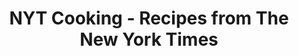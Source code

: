 ---
description: 纽约时报出品的菜谱。由于众所周知的原因。。。
layout: post
results:
- primaryGenreName: Food & Drink
  version: '1.0.1'
  artworkUrl100: http://a329.phobos.apple.com/us/r30/Purple3/v4/d0/ec/61/d0ec6122-f4d9-f748-0185-ded128491741/mzl.oqrsrmpt.png
  trackViewUrl: https://itunes.apple.com/cn/app/nyt-cooking-recipes-from-new/id911422904?mt=8&uo=4
  artworkUrl60: http://a1317.phobos.apple.com/us/r30/Purple4/v4/00/36/43/0036439a-9de8-214a-b979-8ab75eb97248/AppIcon76x76_ipad.png
  minimumOsVersion: '7.0'
  sellerName: The New York Times Company (iDP)
  supportedDevices:
  - iPadFourthGen
  - iPad23G
  - iPadMini
  - iPadThirdGen
  - iPadFourthGen4G
  - iPadThirdGen4G
  - iPadMini4G
  - iPad2Wifi
  genres:
  - 美食佳饮
  - 参考
  trackName: NYT Cooking - Recipes from The New York Times
  description: 'Introducing The New York Times Cooking app for iPad. Browse,
    search, save and organize more than 15,000 recipes from The New York Times,
    featuring beautiful photography, easy-to-follow instructions and curated
    collections from our trusted cooks.


    App features:

    • Browse The Times’s archive of recipes, with new recipes added each week

    • Search more than 15,000 recipes by diet, cuisine type, preparation method,
    meal type and more

    • Discover recipes recommended just for you

    • Save your favorite recipes into your personal recipe box

    • Organize your recipes into customizable collections

    • Share your favorite recipes with friends and family via Facebook, Twitter,
    Pinterest and email

    • Rate the recipes you cook

    • Watch videos that show you how to make recipes

    • Learn to cook with instructional technique videos

    • Plus: The app display won''t go to sleep while you''re cooking - we
    keep it awake for you as long as a recipe is onscreen.


    The New York Times Cooking app for iPad is free.


    Feedback? Suggestions? Problems? Please contact us at cookingcare@nytimes.com
    or from within the app itself. Your feedback is important to us, and we’ll
    do our best to assist you.'
  price: 0
  trackId: 911422904
  releaseDate: '2014-09-17T17:36:13Z'
  screenshotUrls: &a []
  artistViewUrl: https://itunes.apple.com/cn/artist/the-new-york-times-company/id284862086?uo=4
  primaryGenreId: 6023
  kind: software
  fileSizeBytes: '42191550'
  bundleId: com.nytimes.cooking
  releaseNotes: 'Minor bug fixes


    App features:

    • Browse The Times’s archive of recipes, with new recipes added each week

    • Search more than 15,000 recipes by diet, cuisine type, preparation method,
    meal type and more

    • Discover recipes recommended just for you

    • Save your favorite recipes into your personal recipe box

    • Organize your recipes into customizable collections

    • Share your favorite recipes with friends and family via Facebook, Twitter,
    Pinterest and email

    • Rate the recipes you cook

    • Watch videos that show you how to make recipes

    • Learn to cook with instructional technique videos

    • Plus: The app display won''t go to sleep while you''re cooking - we
    keep it awake for you as long as a recipe is onscreen.'
  sellerUrl: http://www.nytcooking.com
  artistName: The New York Times Company
  trackCensoredName: NYT Cooking - Recipes from The New York Times
  isGameCenterEnabled: false
  contentAdvisoryRating: 12+
  languageCodesISO2A:
  - EN
  trackContentRating: 12+
  features: *a
  wrapperType: software
  artworkUrl512: http://a329.phobos.apple.com/us/r30/Purple3/v4/d0/ec/61/d0ec6122-f4d9-f748-0185-ded128491741/mzl.oqrsrmpt.png
  formattedPrice: 免费
  artistId: 284862086
  genreIds:
  - '6023'
  - '6006'
  currency: CNY
  ipadScreenshotUrls:
  - http://a5.mzstatic.com/us/r30/Purple4/v4/6a/02/1b/6a021b20-f85d-bf22-a861-1e1d1317b2dc/screen480x480.jpeg
  - http://a1.mzstatic.com/us/r30/Purple4/v4/7e/8d/04/7e8d040d-a750-957c-da7b-b75d72b16d7e/screen480x480.jpeg
  - http://a5.mzstatic.com/us/r30/Purple4/v4/78/34/7e/78347ea3-a5e2-5fe1-86fd-7929189766da/screen480x480.jpeg
  - http://a3.mzstatic.com/us/r30/Purple3/v4/89/30/21/8930213a-6943-5e84-1389-cc70589d2ffe/screen480x480.jpeg
  - http://a1.mzstatic.com/us/r30/Purple4/v4/d1/67/ba/d167ba76-62c2-96da-0d15-75a3675850f3/screen480x480.jpeg
category: 美食佳饮
tags: tag1
resultCount: 1
title: NYT Cooking - Recipes from The New York Times

---